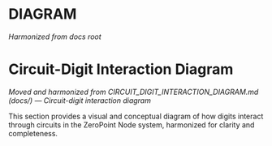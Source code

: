 # DIAGRAM

*Harmonized from docs root*

# Circuit-Digit Interaction Diagram

*Moved and harmonized from CIRCUIT_DIGIT_INTERACTION_DIAGRAM.md (docs/) — Circuit-digit interaction diagram*

This section provides a visual and conceptual diagram of how digits interact through circuits in the ZeroPoint Node system, harmonized for clarity and completeness.

<!-- (Insert harmonized content here) --> 